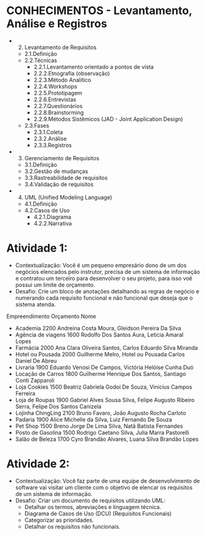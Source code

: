 # CONHECIMENTOS - Levantamento, Análise e Registros
- 2. Levantamento de Requisitos
	- 2.1.Definição
	- 2.2.Técnicas
		- 2.2.1.Levantamento orientado a pontos de vista
		- 2.2.2.Etnografia (observação)
		- 2.2.3.Método Analítico
		- 2.2.4.Workshops
		- 2.2.5.Prototipagem
		- 2.2.6.Entrevistas
		- 2.2.7.Questionários
		- 2.2.8.Brainstorming
		- 2.2.9.Métodos Sistêmicos (JAD - Joint Application Design)
	- 2.3.Fases
		- 2.3.1.Coleta
		- 2.3.2.Análise
		- 2.3.3.Registros
- 3. Gerenciamento de Requisitos
	- 3.1.Definição
	- 3.2.Gestão de mudanças
	- 3.3.Rastreabilidade de requisitos
	- 3.4.Validação de requisitos
- 4. UML (Unified Modeling Language)
	- 4.1.Definição
	- 4.2.Casos de Uso
		- 4.2.1.Diagrama
		- 4.2.2.Narrativa

# Atividade 1:
- Contextualização: Você é um pequeno empresário dono de um dos negócios elencados pelo instrutor, precisa de um sistema de informação e contratou um terceiro para desenvolver o seu projeto, para isso voê possui um limite de orçamento.
- Desafio: Crie um bloco de anotações detalhando as regras de negócio e numerando cada requisito funcional e não funcional que deseja que o sistema atenda.

Empreendimento	Orçamento	Nome
- Academia	2200	Andreina Costa Moura, Gleidson Pereira Da Silva
- Agência de viagens	1600	Rodolfo Dos Santos Aura, Leticia Amaral Lopes
- Farmácia	2000	Ana Clara Oliveira Santos, Carlos Eduardo Silva Miranda
- Hotel ou Pousada	2000	Guilherme Melro, Hotel ou Pousada		Carlos Daniel De Abreu
- Livraria	1900	Eduardo Venosi De Campos, Victória Helóise Cunha Duó
- Locação de Carros	1800	Guilherme Henrique Dos Santos, Santiago Conti Zapparoli
- Loja Cookies	1500	Beatriz Gabriela Godoi De Souza, Vinicius Campos Ferreira
- Loja de Roupas	1900	Gabriel Alves Sousa Silva, Felipe Augusto Ribeiro Serra, Felipe Dos Santos Canizela
- Lojinha ChingLing	2100	Bruno Favaro, João Augusto Rocha Carloto
- Padaria	1900	Alice Michelle da Silva, Luiz Fernando De Souza
- Pet Shop	1500	Breno Jorge De Lima Silva, Natã Batista Fernandes
- Posto de Gasolina	1500	Rodrigo Caetano Silva, Julia Marra Pastorelli
- Salão de Beleza	1700	Cyro Brandão Alvares, Luana Silva Brandão Lopes

# Atividade 2:
- Contextualização: Você faz parte de uma equipe de desenvolvimento de software vai visitar um cliente com o objetivo de elencar os requisitos de um sistema de informação.
- Desafio: Criar um documento de requisitos utilizando UML:
	- Detalhar os termos, abreviações e linguagem técnica.
	- Diagrama de Casos de Uso (DCU) (Requisitos Funcionais)
	- Categorizar as prioridades.
	- Detalhar os requisitos não funcionais.